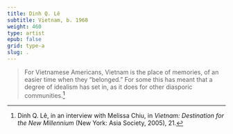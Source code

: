```yaml
---
title: Dinh Q. Lê
subtitle: Vietnam, b. 1968
weight: 460
type: artist
epub: false
grid: type-a
slug: .
---
```


>For Vietnamese Americans, Vietnam is the place of memories, of an easier time when they “belonged.” For some this has meant that a degree of idealism has set in, as it does for other diasporic communities.[^1]

[^1]: Dinh Q. Lê, in an interview with Melissa Chiu, in *Vietnam: Destination for the New Millennium* (New York: Asia Society, 2005), 21.
